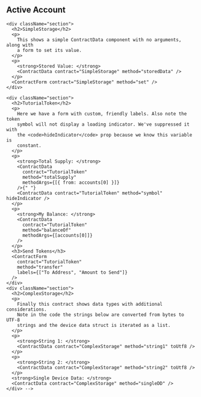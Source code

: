 <div className="section">
      <h2>Active Account</h2>
      <AccountData accountIndex={0} units="ether" precision={3} />
    </div>

    <div className="section">
      <h2>SimpleStorage</h2>
      <p>
        This shows a simple ContractData component with no arguments, along with
        a form to set its value.
      </p>
      <p>
        <strong>Stored Value: </strong>
        <ContractData contract="SimpleStorage" method="storedData" />
      </p>
      <ContractForm contract="SimpleStorage" method="set" />
    </div>

    <div className="section">
      <h2>TutorialToken</h2>
      <p>
        Here we have a form with custom, friendly labels. Also note the token
        symbol will not display a loading indicator. We've suppressed it with
        the <code>hideIndicator</code> prop because we know this variable is
        constant.
      </p>
      <p>
        <strong>Total Supply: </strong>
        <ContractData
          contract="TutorialToken"
          method="totalSupply"
          methodArgs={[{ from: accounts[0] }]}
        />{" "}
        <ContractData contract="TutorialToken" method="symbol" hideIndicator />
      </p>
      <p>
        <strong>My Balance: </strong>
        <ContractData
          contract="TutorialToken"
          method="balanceOf"
          methodArgs={[accounts[0]]}
        />
      </p>
      <h3>Send Tokens</h3>
      <ContractForm
        contract="TutorialToken"
        method="transfer"
        labels={["To Address", "Amount to Send"]}
      />
    </div>
    <div className="section">
      <h2>ComplexStorage</h2>
      <p>
        Finally this contract shows data types with additional considerations.
        Note in the code the strings below are converted from bytes to UTF-8
        strings and the device data struct is iterated as a list.
      </p>
      <p>
        <strong>String 1: </strong>
        <ContractData contract="ComplexStorage" method="string1" toUtf8 />
      </p>
      <p>
        <strong>String 2: </strong>
        <ContractData contract="ComplexStorage" method="string2" toUtf8 />
      </p>
      <strong>Single Device Data: </strong>
      <ContractData contract="ComplexStorage" method="singleDD" />
    </div> -->
